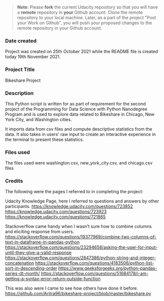 >**Note**: Please **fork** the current Udacity repository so that you will have a **remote** repository in **your** Github account. Clone the remote repository to your local machine. Later, as a part of the project "Post your Work on Github", you will push your proposed changes to the remote repository in your Github account.

### Date created
Project was created on 25th October 2021 while the README file is created today 19th November 2021.

### Project Title
Bikeshare Project

### Description
This Python script is written for as part of requirement for the second project of the Programming for Data Science with Python Nanodegree Program and is used to explore data related to Bikeshare in Chicago, New York City, and Washington cities.

It imports data from csv files and compute descriptive statistics from the data. It also takes in users' raw input to create an interactive experience in the terminal to present these statistics.


### Files used
The files used were washington.csv, new_york_city.csv, and chicago.csv files

### Credits
The following were the pages I referred to in completing the project:

Udacity Knowledge Page, here I referred to questions and answers by other participants.
https://knowledge.udacity.com/questions/723852
https://knowledge.udacity.com/questions/723923
https://knowledge.udacity.com/questions/721865

Stackoverflow came handy when I wasn't sure how to combine columns and eliciting response from users.
https://stackoverflow.com/questions/19377969/combine-two-columns-of-text-in-dataframe-in-pandas-python
https://stackoverflow.com/questions/23294658/asking-the-user-for-input-until-they-give-a-valid-response
https://stackoverflow.com/questions/2847386/python-string-and-integer-concatenation
https://stackoverflow.com/questions/4183506/python-list-sort-in-descending-order
https://www.geeksforgeeks.org/python-pandas-series-dt-month/
https://stackoverflow.com/questions/51684178/i-am-getting-a-syntax-error-return-outside-function

This was also were I came to see how others have done it before.
https://github.com/Aritra96/bikeshare-project/blob/master/bikeshare.py
